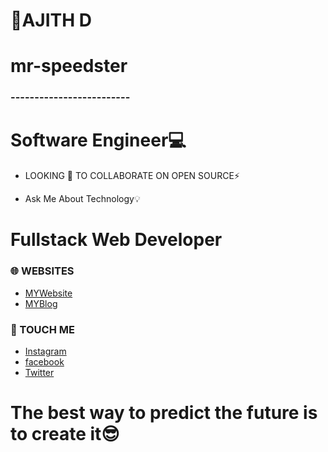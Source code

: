 
# 
#      🌟AJITH D        
#      mr-speedster       
###   -------------------------
# Software Engineer💻

- LOOKING 🔭 TO COLLABORATE ON OPEN SOURCE⚡️

-  Ask Me About Technology💡

# Fullstack Web Developer


### 🌐 WEBSITES
* [MYWebsite](http://ajith.lovestoblog.com/)
* [MYBlog](http://ajithditto.blogspot.com/)
  
### 📳 TOUCH ME
* [Instagram](https://www.instagram.com/mr_speed_ster_/)
* [facebook](https://www.facebook.com/profile.php?id=100037743652992/)
* [Twitter](https://twitter.com/AjithD47448694/)


# The best way to predict the future is to create it😎
